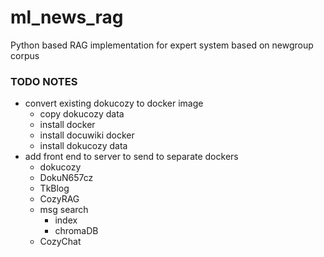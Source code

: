 # ml_news_rag
Python based RAG implementation for expert system based on newgroup corpus

### TODO NOTES

 - convert existing dokucozy to docker image
    - copy dokucozy data
    - install docker
    - install docuwiki docker
    - install dokucozy data
- add front end to server to send to separate dockers
    - dokucozy
    - DokuN657cz
    - TkBlog
    - CozyRAG
     - msg search
        - index
        - chromaDB
     - CozyChat

